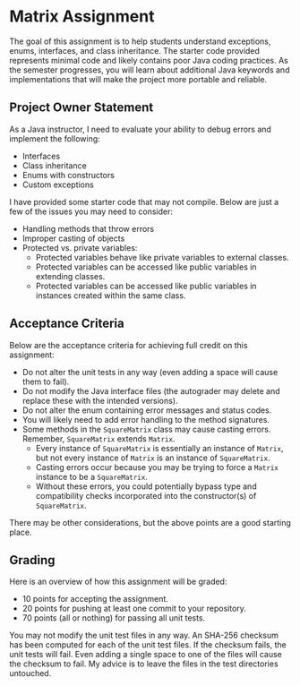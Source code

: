 # Matrix Assignment

The goal of this assignment is to help students understand exceptions, enums, interfaces, and class inheritance. The starter code provided represents minimal code and likely contains poor Java coding practices. As the semester progresses, you will learn about additional Java keywords and implementations that will make the project more portable and reliable.

## Project Owner Statement

As a Java instructor, I need to evaluate your ability to debug errors and implement the following: 

* Interfaces
* Class inheritance
* Enums with constructors
* Custom exceptions

I have provided some starter code that may not compile. Below are just a few of the issues you may need to consider:

* Handling methods that throw errors
* Improper casting of objects
* Protected vs. private variables:
  * Protected variables behave like private variables to external classes.
  * Protected variables can be accessed like public variables in extending classes.
  * Protected variables can be accessed like public variables in instances created within the same class.

## Acceptance Criteria

Below are the acceptance criteria for achieving full credit on this assignment:

* Do not alter the unit tests in any way (even adding a space will cause them to fail).
* Do not modify the Java interface files (the autograder may delete and replace these with the intended versions).
* Do not alter the enum containing error messages and status codes.
* You will likely need to add error handling to the method signatures.
* Some methods in the `SquareMatrix` class may cause casting errors. Remember, `SquareMatrix` extends `Matrix`.
  * Every instance of `SquareMatrix` is essentially an instance of `Matrix`, but not every instance of `Matrix` is an instance of `SquareMatrix`.
  * Casting errors occur because you may be trying to force a `Matrix` instance to be a `SquareMatrix`.
  * Without these errors, you could potentially bypass type and compatibility checks incorporated into the constructor(s) of `SquareMatrix`.

There may be other considerations, but the above points are a good starting place.

## Grading

Here is an overview of how this assignment will be graded:

* 10 points for accepting the assignment.
* 20 points for pushing at least one commit to your repository.
* 70 points (all or nothing) for passing all unit tests.

You may not modify the unit test files in any way. An SHA-256 checksum has been computed for each of the unit test files. If the checksum fails, the unit tests will fail. Even adding a single space to one of the files will cause the checksum to fail. My advice is to leave the files in the test directories untouched.

